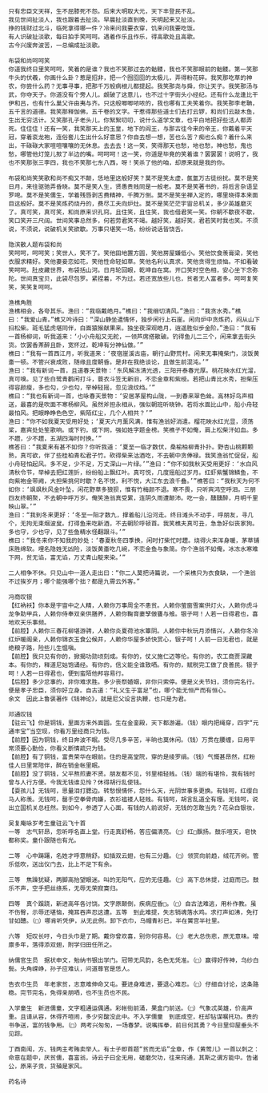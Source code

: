 <!-- { "loadSidebar": true } -->
	只有忠臣文天祥，生不屈膝死不怨。后来大明取大元，天下丰登民不乱。 
	我见世间扯淡人，我也跟着去扯淡。早晨扯淡直到晚，天明起来又扯淡。 
	挣的钱财过北斗，临死拿得哪一件？冷来问我要衣穿，饥来问我要吃饭。 
	有人识破扯淡歌，每日拍手笑呵呵。遇着作乐且作乐，得高歌处且高歌。 
	古今兴废奔波苦，一总编成扯淡歌。 
	
	布袋和尚呵呵笑 
	你道我终日里笑呵呵，笑着的是谁？我也不笑那过去的骷髅，我也不笑那眼前的骷髅。第一笑那牛头的伏羲，你画什么卦？惹是招非，把一个囫囵囵的太极儿，弄得粉花碎。我笑那吃草的神农，你尝什么药？无事寻事，把那千万般病根儿都提起。我笑那尧与舜，你让天子。我笑那汤与武，你夺天子。你道没有个旁人儿，觑破了这意儿，也不过十字街头小经纪。还有什么龙逢比干伊和吕，也有什么巢父许由夷与齐。只这般唧唧哝哝的，我也哪有工夫笑着你。我笑那李老聃，五千言的道德。我笑那释伽佛，五千卷的文字。干惹得那些道士们去打云锣，和尚们云敲木鱼，生出无穷活计。又笑那孔子老头儿，你絮絮叨叨，说什么道学文章，也平白地把好些活人都弄死。住住住！还有一笑，我笑那天上的玉皇，地下的阎王，与那古往今来的帝王，你戴着平天冠，穿着衮龙袍，连俗套儿生出什么好意思？你自去想一想，苦也么苦？痴也么痴？着什么来出，干碌碌大家喧喧嚷嚷的无休息。去去去！这一笑，笑得那天也愁，地也愁，神也愁，鬼也愁，哪管他灯笼儿揿了半边的嘴。呵呵呵！这一笑，你道是毕竟的笑着谁？罢罢罢！说明了，我也不笑那张三李四，我也不笑那七东八西，呀！笑杀了他的咱，却原来就是我的你。　 
	
	布袋和尚笑笑歌和尚不痴又不颠，恁地里这般好笑？莫不是笑太虚，氤氲万古徒纷扰。莫不是笑日月，来往驱驰弄昏晓。莫不是笑人生，贤愚贵贱同是一般老。莫不是笑著书的，将卮言杂语呈罗唣。莫不是笑儒生，学着残唇剥舌费精神，千腾万倒。莫不是笑坐禅入定的，哪里晓得本来面目这般好。莫不是笑炼药烧丹的，费尽工夫向炉灶。莫不是笑茫茫宇宙总机关，多少英雄磨灭了。真可笑，真可笑，和尚原来识孔窍。且住笑，且住笑，我也借君笑一笑。你朝不歇夜不歇，笑口笑开三尺阔。世间笑事总然多，何若劳君笑不竭。越好笑，越好笑，君若笑时我也笑。不须说，不须说，说破机关笑欲歇。万事只堪笑一场，纷纷说话皆饶舌。　 
	
	隐滨散人题布袋和尚 
	笑呵呵，呵呵笑；笑世人，笑不了。笑他田地置方圆，笑他房屋嫌低小。笑他饮食羡膏梁，笑他衣服求精好。笑他妻妾恋如花，笑他性命轻如草。笑他名利认真求，笑他贪得生烦恼。不如看破笑呵呵。肚皮藏世界，布袋括山河。日月轮回眼，乾坤自在窝。开口笑时空色相，安心坐下念弥陀。世间真宝贝，此袋尽包罗。紧捏着，不为过。若还宽放些儿也，贫者无人富者多。呵呵复笑笑，笑笑复呵呵。　 
	
	渔樵角胜 
	渔樵相会，各夸其乐。渔曰：“我临戴皓月。”樵曰：“我细切清风。”渔曰：“我贪水秀。”樵曰：“我爱山青。”樵又吟诗曰：“深山静坐遣情怀，独步闲行上石崖。闲向炉中贪炼药，闷从山下扫松柴。斑毛猛虎堪同伴，白面猿猴献果来。独坐夜深观皓月，逍遥胜似步金阶。”渔曰：“我有一首杨柳词，听我道来：‘小小舟船又无舵，一领芦席搭散破。钓得鱼儿二三个，闲来拿去街头货。饮罢香茶醉且卧，宽怀过，乾坤有分神仙做。’” 
	樵曰：“我有一首西江月，听我道来：‘夜宿崖溪古庙，朝行山野荒村。闲来无事掩柴门，淡饭黄齑一顿。不管兴衰成败，随缘且度朝昏。是非在我绝谈论，且做生前混沌。’” 
	渔曰：“我有新词一首，且道春天景物：‘东风解冻清光透，三阳开泰春光厚。桃花映水红光溜，真可嗅。见了些白鹭青鹳闲打斗，蓑衣斗笠无新旧，不恋金章和紫绶。若把山青比水秀，担柴压得容颜瘦，多也勾，少也勾，举棹轻摇，忽见浪纹绉。’” 
	樵曰：“我也有新词一首，也咏春天景物：‘安居茅屋构山陇，一到春来翠色耸。高林好鸟声相送，最喜的是吹面不寒杨柳风。虽然斧担永相从，强似朝班听晓钟。若将水面比山中，船小舟轻最怕风。把眼睁睁色色空，紫陌红尘，几个人相共？’” 
	渔曰：“你不如我夏天受用好处；‘夏天六月薰风满，惟有渔翁好消遣。榴花映水红光显，须荡桨，嘉宾处处笙歌响。或下钓，或下网，强如姓字题金榜。笑樵子不如俺，肩上松柴汗如血。多不趱，少不趱，五湖四海时时换。’” 
	樵答曰：“我夏来有甚不如你？你听我道：‘夏至一临才数伏，桑榆柏柳青扑扑。野杏山桃颗颗熟，真可欲，伴了些桂柏青松君子竹。砍得柴来沽酒吃，不去朝中贪俸禄。我笑渔翁忙促促，船小舟轻怕起风。多不足，少不足，万丈深山一片绿。’”渔曰：“你不如我秋天受用更好：‘水白风清秋令节，举棹去把红莲折，纷纷船上飘红叶。真可悦，几度摇船过岁月。红虾紫蟹锦鳞鱼，不向紫袍金带阙，大担柴挑何时歇？名不悦，利不悦，大江东去浪千叠。’”樵答曰：“我秋天为何不如你：‘飒飒秋风金叶坠，闲花野草多狼狈，惟有竹梅颜不退。寒不畏，只听宾鸿空呼泪。三朋四友终朝聚，不去朝中呼万岁。俺笑渔翁真受累，连阴久雨遭颠沛。吃一会，醺醺醉，月明千里映山翠。’” 
	渔曰：“我到冬来更好：‘冬至一阳才数九，撑着船儿沿河走。终日滩头不动手，呼朋友，寻几个，无拘无束烟波叟。打得鱼来吃新酒，不去朝阶呼顿首。我笑樵夫真可丑，急急好似丧家狗。多也守，少也守，见了些鱼精水怪翻跟斗。’” 
	樵曰：“我冬来你不知我的妙处：‘春夏秋冬四季换，闲时打柴忙时趱。烧得火来浑身暖，茅草铺床胜绵软。埋名隐姓无凶险，淡饭黄齑吃几碗，不恋金鱼与象简。你个渔翁不如俺，冰冻水寒难下网，贫无谄，富无谄，万丈青山靛来染。’” 
	
	二人相争不休。只见山中一道人走出曰：“你二人莫把诗篇说，一个采樵只为衣食缺，一个渔翁不过挨岁月；哪个能强哪个拙？都是九霄云外客。” 
	
	冯商叹银 
	【红衲袄】你本是宇宙中之人精，人赖你万事周全不患贫。人赖你萤窗雪案供灯火，人赖你虎斗龙争助甲兵，人赖你侍奉双亲供膳养，人赖你鞠育妻孥做饔与飧。银子呵！人若一日得君也，喜地欢天乐事频。 
	【前腔】人赖你三春花柳堪游骋，人赖你炎夏荷池水簟阴。人赖你中秋玩月添情兴，人赖你冬冷红炉暖阁亲，人赖你锦衣玉食公候并，人赖你华屋多娇快赏心，银子呵！人前一日无君也，就是绝粮子路，险些儿生愠嗔。 
	【前腔】我只见有你的，掀揭功勋顷刻成。有你的，仗义施仁迈等伦。有你的，农工商贾深藏本。有你的，释道尼姑饱诵经。有你的，信义能全谁致哂。有你的，赋税完工做了良善民。银子呵！人若一日得君也，便到蛮陌他邦容易行。 
	【后腔】多少忿事的，非你难求胜。多少丧祭婚姻，非你只索停。便是义夫节妇，须你完名行。便是孝子忠臣，须你好立身。自古道：“礼义生于富足”也，哪个能无恒产而有恒心。 
	余文　因此上鲁褒著作《钱神论》，就是尼父设言执鞭，也只是为君。　 
	
	邓通叹钱 
	【驻云飞】你是铜钱，里面方来外面圆。生在金銮殿，天下都游遍。（钱）眼内把绳穿，四字“元通丰宝”当空现，你看万里经商只为钱。 
	【前腔】因为铜钱，终日奔波不眠。受尽几多辛苦，半晌也莫休闲。（钱）万贯在腰缠，日用平常须要心勤俭，你看义断情疏只为钱。 
	【前腔】有了铜钱，富贵荣华在眼前。住的是高堂院，穿的是绫罗绢。（钱）气慨甚昂然，红粉佳人日里常陪伴，醉在销金帐里眠。 
	【前腔】没了铜钱，父平熬煎妻不贤。朋友都不见，邻里相轻贱。（钱）端的有堪怜，我有钱时曾与人行方便。今我无钱谁见怜？休得胡行乱使钱。 
	【耍孩儿】无钱呵，思量泪打腮边。转愁恨情怀，怨什么天，光阴世事多更换。有钱呵，红缨白马人称羡。无钱呵，罄手空拳骨肉嫌，衣衫褴褛人轻贱。有钱呵，胡言乱道全有理。无钱呵，说出立国机关总枉然。到如今，参透了人心面，有钱的人前说好，无钱的怎敢当先？花朵白银妆， 
	
	吴复庵咏岁考生童驻云飞十首 
	一等　志气轩昂，忽听呼名直上堂。行走真舒畅，答应偏清亮。（□）红□飘扬。鼓乐喧天，皂快都称奖。童仆跟随也有光。 
	
	二等　心中踌躇，名姓才呼意稍舒。如插双云翅，也有三分趣。（□）领赏向前趋，绒花齐树。管乐低吹，送出仪门去，比上不足下有余。 
	
	三等　焦躁犹疑，两脚高抬望眼迷。叫的无阳气，应的无佳趣。（□）高下总休提，过庭而已。鼓乐不声，空手把丝绦系，无辱无荣寂寞归。 
	
	四等　真个蹊跷，新进高年各讨饶。文字原颠倒，疾病应昏□。（□）自古法难逃，用朴作教。虽不伤臀，示辱还堪恼，掩耳吞声忍这遭。五等　到此难提，失志销魂落水鸡。求打声如沸，免打甘如醴。（□）哪肯听凭伊，从无此例。卸下衣巾，乌帽青衫已，半在黉宫半社里。 
	
	六等　短叹长吁，今日头巾是了期。戴你曾欢喜，别你何容易。（□）老大总伤悲，原无意味。增廪多年，落得添双翅，附学归田任所之。 
	
	纳儒官生员　据状申文，勉纳书银出学门。冠带无风韵，名色无凭准。（□）赢得好传神，乌纱白鬓。头角嵘峥，孙子应难认，问道尊官是恁人。 
	
	告衣巾生员　年老家贫，志意难伸命又屯。要进身难进，要退心难忍。（□）仔细自讨论，这条路稳。完节完名，免得亲朋哂，也不生员也不民。 
	
	入学童生　新进儒童，文字粗通运偶通。彩帐街前涌，果盒门前送。（□）气象忒英雄，价高声重。且请从容，休得齐喧闹，多少穷酸没此中。不入学儒童　到底成空，枉却钻谋嘱托功。贵的书争送，富的钱争用。（□）两考兴匆匆，一场春梦。说嘴挥拳，前日何其勇？今日里仰屋垂头不见踪。　 
	
	丁酉南闱，方、钱两主考贿卖举人。有士子即首题“贫而无谄”全章，作《黄莺儿》一首以刺之：命意在题中，厌贫儒，喜富翁，诗云子曰全无用，磋磨欠功，往来窍通，其斯之谓方能中。告诸公，原来子贡，货殖是家风。 
	
	药名诗 

